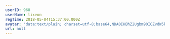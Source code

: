 ```yaml
---
userID: 968
userName: lixeon
regTime: 2018-05-04T15:37:00.000Z
avatar: 'data:text/plain; charset=utf-8;base64,NDA0IHBhZ2Ugbm90IGZvdW5kCg=='
url: null
---
```



